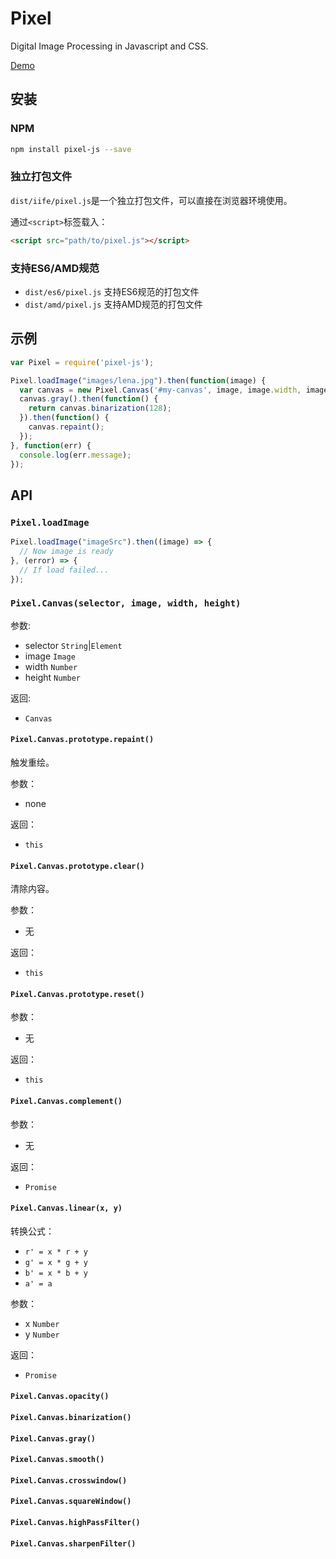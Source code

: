 # Pixel
Digital Image Processing in Javascript and CSS.

[Demo](http://zcoding.github.io/pixel/)

## 安装

### NPM

```bash
npm install pixel-js --save
```

### 独立打包文件

`dist/iife/pixel.js`是一个独立打包文件，可以直接在浏览器环境使用。

通过`<script>`标签载入：

```html
<script src="path/to/pixel.js"></script>
```

### 支持ES6/AMD规范

+ `dist/es6/pixel.js` 支持ES6规范的打包文件
+ `dist/amd/pixel.js` 支持AMD规范的打包文件

## 示例

```javascript
var Pixel = require('pixel-js');

Pixel.loadImage("images/lena.jpg").then(function(image) {
  var canvas = new Pixel.Canvas('#my-canvas', image, image.width, image.height);
  canvas.gray().then(function() {
    return canvas.binarization(128);
  }).then(function() {
    canvas.repaint();
  });
}, function(err) {
  console.log(err.message);
});
```
## API

### `Pixel.loadImage`

```javascript
Pixel.loadImage("imageSrc").then((image) => {
  // Now image is ready
}, (error) => {
  // If load failed...
});
```

### `Pixel.Canvas(selector, image, width, height)`

参数:

+ selector `String`|`Element`
+ image `Image`
+ width `Number`
+ height `Number`

返回:

+ `Canvas`

#### `Pixel.Canvas.prototype.repaint()`

触发重绘。

参数：

+ none

返回：

+ `this`

#### `Pixel.Canvas.prototype.clear()`

清除内容。

参数：

+ 无

返回：

+ `this`

#### `Pixel.Canvas.prototype.reset()`

参数：

+ 无

返回：

+ `this`

#### `Pixel.Canvas.complement()`

参数：

+ 无

返回：

+ `Promise`

#### `Pixel.Canvas.linear(x, y)`

转换公式：

+ `r' = x * r + y`
+ `g' = x * g + y`
+ `b' = x * b + y`
+ `a' = a`

参数：

+ x `Number`
+ y `Number`

返回：

+ `Promise`

#### `Pixel.Canvas.opacity()`
#### `Pixel.Canvas.binarization()`
#### `Pixel.Canvas.gray()`
#### `Pixel.Canvas.smooth()`
#### `Pixel.Canvas.crosswindow()`
#### `Pixel.Canvas.squareWindow()`
#### `Pixel.Canvas.highPassFilter()`
#### `Pixel.Canvas.sharpenFilter()`
